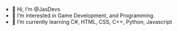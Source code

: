 - 👋 Hi, I’m @JasDevs
- 👀 I’m interested in Game Development, and Programming.
- 🌱 I’m currently learning C#, HTML, CSS, C++, Python, Javascript
